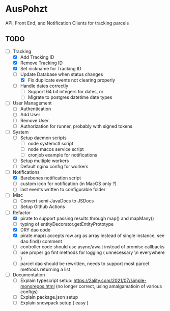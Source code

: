 # AusPohzt 

API, Front End, and Notification Clients for tracking parcels 

## TODO 

- [ ] Tracking 
    - [x] Add Tracking ID
    - [x] Remove Tracking ID 
    - [x] Set nickname for Tracking ID 
    - [ ] Update Database when status changes
        - [x] Fix duplicate events not clearing properly
    - [ ] Handle dates correctly
        - [ ] Support 64 bit integers for dates, or
        - [ ] Migrate to postgres datetime date types
- [ ] User Management
    - [ ] Authentication
    - [ ] Add User
    - [ ] Remove User
    - [ ] Authorization for runner, probably with signed tokens
- [ ] System
    - [ ] Setup daemon scripts
        - [ ] node systemctl script
        - [ ] node macos service script
        - [ ] cronjob example for notifications
    - [ ] Setup multiple workers
    - [ ] Default nginx config for workers
- [ ] Notifications
    - [x] Barebones notification script
    - [ ] custom icon for notification (in MacOS only ?)
    - [ ] last events written to configurable folder
- [ ] Misc
    - [ ] Convert semi-JavaDocs to JSDocs 
    - [ ] Setup Github Actions
- [ ] Refactor
    - [x] pirate to support passing results through map() and mapMany()
    - [ ] typing of entityDecorator.getEntityPrototype
    - [x] DRY dao code
    - [x] pirate.map() accepts row arg as array instead of single instance, see dao.find() comment
    - [ ] controller code should use async/await instead of promise callbacks
    - [ ] use proper go fmt methods for logging ( unnecessary \n everywhere )
    - [ ] parcel dao should be rewritten, needs to support most parcel methods returning a list
- [ ] Documentation
    - [ ] Explain typescript setup: https://2ality.com/2021/07/simple-monorepos.html (no longer correct, using amalgamatioin of various configs)
    - [ ] Explain package.json setup
    - [ ] Explain snowpack setup ( easy )
